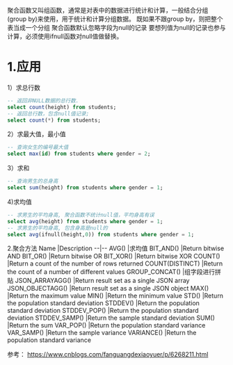 
聚合函数又叫组函数，通常是对表中的数据进行统计和计算，一般结合分组(group by)来使用，用于统计和计算分组数据。
既如果不跟group by，则把整个表当成一个分组
聚合函数默认忽略字段为null的记录 要想列值为null的记录也参与计算，必须使用ifnull函数对null值做替换。


# 1.应用
1）求总行数
```sql
-- 返回非NULL数据的总行数.
select count(height) from students; 
-- 返回总行数，包含null值记录;
select count(*) from students;
```

2）求最大值，最小值
```sql
-- 查询女生的编号最大值
select max(id) from students where gender = 2;
```

3）求和
```sql
-- 查询男生的总身高
select sum(height) from students where gender = 1;


```

4)求均值
```sql
-- 求男生的平均身高, 聚合函数不统计null值，平均身高有误
select avg(height) from students where gender = 1;
-- 求男生的平均身高, 包含身高是null的
select avg(ifnull(height,0)) from students where gender = 1;
```


2.聚合方法
Name	|Description
--|--
AVG()	|求均值
BIT_AND()	|Return bitwise AND
BIT_OR()	|Return bitwise OR
BIT_XOR()	|Return bitwise XOR
COUNT()	|Return a count of the number of rows returned
COUNT(DISTINCT)	|Return the count of a number of different values
GROUP_CONCAT()	|组字段进行拼贴
JSON_ARRAYAGG()	|Return result set as a single JSON array
JSON_OBJECTAGG()	|Return result set as a single JSON object
MAX()	|Return the maximum value
MIN()	|Return the minimum value
STD()	|Return the population standard deviation
STDDEV()	|Return the population standard deviation
STDDEV_POP()	|Return the population standard deviation
STDDEV_SAMP()	|Return the sample standard deviation
SUM()	|Return the sum
VAR_POP()	|Return the population standard variance
VAR_SAMP()	|Return the sample variance
VARIANCE()	|Return the population standard variance

参考：
https://www.cnblogs.com/fanguangdexiaoyuer/p/6268211.html
